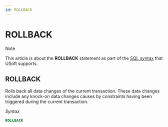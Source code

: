 ```yaml
---
id: ROLLBACK
---
```


# ROLLBACK



> [!NOTE]
> This article is about the **ROLLBACK** statement as part of the [SQL syntax](/docs/Modeller%20and%20Rules%20Engine/SQL%20syntax) that USoft supports.

## **ROLLBACK**

Rolls back all data changes of the current transaction. These data changes include any knock-on data changes causes by constraints having been triggered during the current transaction.

*Syntax*

```sql
ROLLBACK
```


 